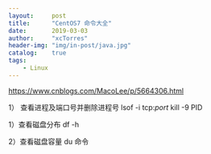 ```yaml
---
layout:     post
title:      "CentOS7 命令大全"
date:       2019-03-03
author:     "xcTorres"
header-img: "img/in-post/java.jpg"
catalog:    true
tags:
    - Linux
---
```

https://www.cnblogs.com/MacoLee/p/5664306.html


1） 查看进程及端口号并删除进程号
lsof -i tcp:*port*
kill -9 PID

1）查看磁盘分布
df -h

2）查看磁盘容量
du 命令


